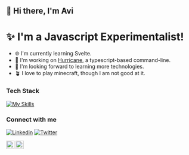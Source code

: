 ## 👋 Hi there, I'm Avi

# ✨ I'm a Javascript Experimentalist!

- 🌐 I'm currently learning Svelte.
- 🦫 I'm working on [Hurricane](https://github.com/AviAvinav/Hurricane), a typescript-based command-line.
- 🤖 I'm looking forward to learning more technologies.
- 🪴 I love to play minecraft, though I am not good at it.

### Tech Stack

[![My Skills](https://skillicons.dev/icons?i=nextjs,remix,react,tailwind,nodejs,js,ts,html,css)](https://skillicons.dev)

### Connect with me

[![Linkedin](https://skillicons.dev/icons?i=linkedin)][linkedin]
[![Twitter](https://skillicons.dev/icons?i=twitter)][twitter]

[<img align="left" alt="https://linkedin.com/in/avi-avinav" width="22px" src="https://cdn-icons-png.flaticon.com/512/1384/1384062.png" />][linkedin]
[<img align="left" alt="https://twitter.com/aviavinav0" width="22px" src="https://cdn-icons-png.flaticon.com/512/733/733579.png" />][twitter]

<br/>

[linkedin]: https://linkedin.com/in/avi-avinav
[twitter]: https://twitter.com/aviavinav0

